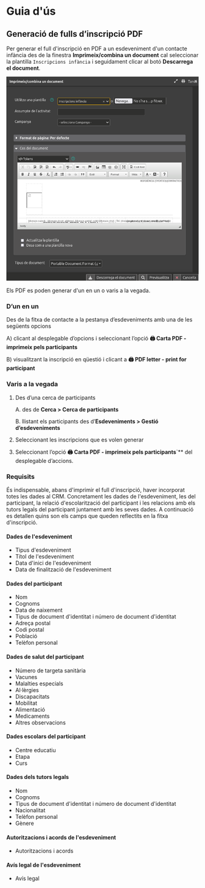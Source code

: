 # Guia d'ús

## Generació de fulls d’inscripció PDF

Per generar el full d'inscripció en PDF a un esdeveniment d'un contacte infància des de la finestra **Imprimeix/combina un document** cal seleccionar la plantilla `Inscripcions infància` i seguidament clicar al botó **Descarrega el document**.

![Imprimeix inscripció infància](./images/imprimeix-inscripcio-infancia.png)

Els PDF es poden generar d'un en un o varis a la vegada.

### D’un en un

Des de la fitxa de contacte a la pestanya d’esdeveniments amb una de les següents opcions

A) clicant al desplegable d’opcions i seleccionant l’opció **🖨️ Carta PDF - imprimeix pels participants**

B) visualitzant la inscripció en qüestió i clicant a **🖨️ PDF letter - print for participant**

### Varis a la vegada

1. Des d’una cerca de participants

    A. des de **Cerca > Cerca de participants**

    B. llistant els participants des d’**Esdeveniments > Gestió d’esdeveniments**

2. Seleccionant les inscripcions que es volen generar

3. Seleccionant l’opció **🖨️ Carta PDF - imprimeix pels participants**`** del desplegable d’accions.

### Requisits

És indispensable, abans d'imprimir el full d'inscripció, haver incorporat totes les dades al CRM. Concretament les dades de l'esdeveniment, les del participant, la relació d'escolarització del participant i les relacions amb els tutors legals del participant juntament amb les seves dades. A continuació es detallen quins son els camps que queden reflectits en la fitxa d'inscripció.

#### Dades de l'esdeveniment

- Tipus d'esdeveniment
- Títol de l'esdeveniment
- Data d'inici de l'esdeveniment
- Data de finalització de l'esdeveniment

#### Dades del participant

- Nom
- Cognoms
- Data de naixement
- Tipus de document d'identitat i número de document d'identitat
- Adreça postal
- Codi postal
- Població
- Telèfon personal

#### Dades de salut del participant

- Número de targeta sanitària
- Vacunes
- Malalties especials
- Al·lèrgies
- Discapacitats
- Mobilitat
- Alimentació
- Medicaments
- Altres observacions

#### Dades escolars del participant

- Centre educatiu
- Etapa
- Curs

#### Dades dels tutors legals

- Nom
- Cognoms
- Tipus de document d'identitat i número de document d'identitat
- Nacionalitat
- Telèfon personal
- Gènere

#### Autoritzacions i acords de l'esdeveniment

- Autoritzacions i acords

#### Avís legal de l'esdeveniment

- Avís legal
